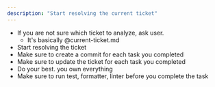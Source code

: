 ```yaml
---
description: "Start resolving the current ticket"
---
```


- If you are not sure which ticket to analyze, ask user.
  - It's basically @current-ticket.md
- Start resolving the ticket
- Make sure to create a commit for each task you completed
- Make sure to update the ticket for each task you completed
- Do your best. you own everything
- Make sure to run test, formatter, linter before you complete the task
